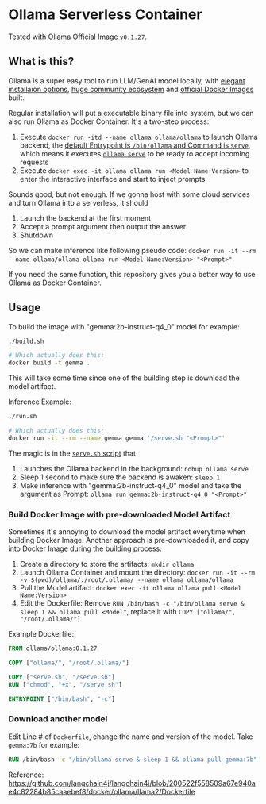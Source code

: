 # Ollama Serverless Container

Tested with [Ollama Official Image `v0.1.27`](https://hub.docker.com/layers/ollama/ollama/0.1.27/images/sha256-04d6cc972388b6c014105fbca10f0c25a17e8c12bd7f528ef0db7f8d114d585a?context=explore).

## What is this?

Ollama is a super easy tool to run LLM/GenAI model locally, with [elegant installaion options]([url](https://ollama.com/download)), [huge community ecosystem]([url](https://github.com/ollama/ollama?tab=readme-ov-file#community-integrations)) and [official Docker Images]([url](https://hub.docker.com/r/ollama/ollama)) built.

Regular installation will put a executable binary file into system, but we can also run Ollama as Docker Container. It's a two-step process:

1. Execute `docker run -itd --name ollama ollama/ollama` to launch Ollama backend, the [default Entrypoint is `/bin/ollama` and Command is `serve`]([url](https://github.com/ollama/ollama/blob/ce9f7c467481e4d636de5c5befb0a09da06b3614/Dockerfile#L137-138)), which means it executes [`ollama serve`]([url](https://github.com/ollama/ollama?tab=readme-ov-file#start-ollama)) to be ready to accept incoming requests
2. Execute `docker exec -it ollama ollama run <Model Name:Version>` to enter the interactive interface and start to inject prompts

Sounds good, but not enough. If we gonna host with some cloud services and turn Ollama into a serverless, it should

1. Launch the backend at the first moment
2. Accept a prompt argument then output the answer
3. Shutdown

So we can make inference like following pseudo code: `docker run -it --rm --name ollama/ollama ollama run <Model Name:Version> "<Prompt>"`.

If you need the same function, this repository gives you a better way to use Ollama as Docker Container.

## Usage

To build the image with "gemma:2b-instruct-q4_0" model for example:

```bash
./build.sh

# Which actually does this:
docker build -t gemma .
```

This will take some time since one of the building step is download the model artifact.

Inference Example:

```bash
./run.sh

# Which actually does this:
docker run -it --rm --name gemma gemma '/serve.sh "<Prompt>"'
```

The magic is in the [`serve.sh` script]([url](https://github.com/VioletVivirand/ollama-serverless-container/blob/main/serve.sh)) that

1. Launches the Ollama backend in the background: `nohup ollama serve`
2. Sleep 1 second to make sure the backend is awaken: `sleep 1`
3. Make inference with "gemma:2b-instruct-q4_0" model and take the argument as Prompt: `ollama run gemma:2b-instruct-q4_0 "<Prompt>"`

### Build Docker Image with pre-downloaded Model Artifact

Sometimes it's annoying to download the model artifact everytime when building Docker Image. Another approach is pre-downloaded it, and copy into Docker Image during the building process.

1. Create a directory to store the artifacts: `mkdir ollama`
2. Launch Ollama Container and mount the directory: `docker run -it --rm -v $(pwd)/ollama/:/root/.ollama/ --name ollama ollama/ollama`
3. Pull the Model artifact: `docker exec -it ollama ollama pull <Model Name:Version>`
4. Edit the Dockerfile: Remove `RUN /bin/bash -c "/bin/ollama serve & sleep 1 && ollama pull <Model"`, replace it with `COPY ["ollama/", "/root/.ollama/"]`

Example Dockerfile:

```Dockerfile
FROM ollama/ollama:0.1.27

COPY ["ollama/", "/root/.ollama/"]

COPY ["serve.sh", "/serve.sh"]
RUN ["chmod", "+x", "/serve.sh"]

ENTRYPOINT ["/bin/bash", "-c"]
```

### Download another model

Edit Line # of `Dockerfile`, change the name and version of the model. Take `gemma:7b` for example:

```Dockerfile
RUN /bin/bash -c "/bin/ollama serve & sleep 1 && ollama pull gemma:7b"
```

Reference: https://github.com/langchain4j/langchain4j/blob/200522f558509a67e940ae4c82284b85caaebef8/docker/ollama/llama2/Dockerfile
